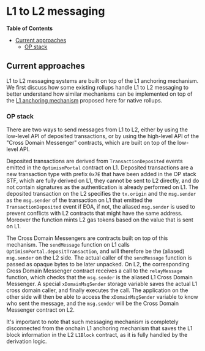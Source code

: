 # L1 to L2 messaging

<!-- START doctoc generated TOC please keep comment here to allow auto update -->
<!-- DON'T EDIT THIS SECTION, INSTEAD RE-RUN doctoc TO UPDATE -->
**Table of Contents**

- [Current approaches](#current-approaches)
  - [OP stack](#op-stack)

<!-- END doctoc generated TOC please keep comment here to allow auto update -->

## Current approaches
L1 to L2 messaging systems are built on top of the L1 anchoring mechanism. We first discuss how some existing rollups handle L1 to L2 messaging to better understand how similar mechanisms can be implemented on top of the [L1 anchoring mechanism](l1_anchoring.md) proposed here for native rollups.

### OP stack

There are two ways to send messages from L1 to L2, either by using the low-level API of deposited transactions, or by using the high-level API of the "Cross Domain Messenger" contracts, which are built on top of the low-level API.

Deposited transactions are derived from `TransactionDeposited` events emitted in the `OptimismPortal` contract on L1. Deposited transactions are a new transaction type with prefix `0x7E` that have been added in the OP stack STF, which are fully derived on L1, they cannot be sent to L2 directly, and do not contain signatures as the authentication is already performed on L1. The deposited transaction on the L2 specifies the `tx.origin` and the `msg.sender` as the `msg.sender` of the transaction on L1 that emitted the `TransactionDeposited` event if EOA, if not, the aliased `msg.sender` is used to prevent conflicts with L2 contracts that might have the same address. Moreover the function mints L2 gas tokens based on the value that is sent on L1.

The Cross Domain Messengers are contracts built on top of this mechanism. The `sendMessage` function on L1 calls `OptimismPortal.depositTransaction`, and will therefore be the (aliased) `msg.sender` on the L2 side. The actual caller of the `sendMessage` function is passed as opaque bytes to be later unpacked. On L2, the corresponding Cross Domain Messenger contract receives a call to the `relayMessage` function, which checks that the `msg.sender` is the aliased L1 Cross Domain Messenger. A special `xDomainMsgSender` storage variable saves the actual L1 cross domain caller, and finally executes the call. The application on the other side will then be able to access the `xDomainMsgSender` variable to know who sent the message, and the `msg.sender` will be the Cross Domain Messenger contract on L2.

It's important to note that such messaging mechanism is completely disconnected from the onchain L1 anchoring mechanism that saves the L1 block information in the L2 `L1Block` contract, as it is fully handled by the derivation logic.
